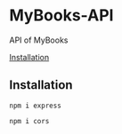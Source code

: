 # MyBooks-API
API of MyBooks

[Installation](#installation)

## Installation
```
npm i express
```
```
npm i cors
```

